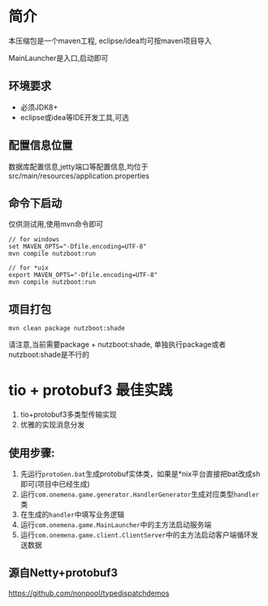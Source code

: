 # 简介

本压缩包是一个maven工程, eclipse/idea均可按maven项目导入

MainLauncher是入口,启动即可

## 环境要求

* 必须JDK8+
* eclipse或idea等IDE开发工具,可选

## 配置信息位置

数据库配置信息,jetty端口等配置信息,均位于src/main/resources/application.properties

## 命令下启动

仅供测试用,使用mvn命令即可

```
// for windows
set MAVEN_OPTS="-Dfile.encoding=UTF-8"
mvn compile nutzboot:run

// for *uix
export MAVEN_OPTS="-Dfile.encoding=UTF-8"
mvn compile nutzboot:run
```

## 项目打包

```
mvn clean package nutzboot:shade
```

请注意,当前需要package + nutzboot:shade, 单独执行package或者nutzboot:shade是不行的

# tio + protobuf3 最佳实践
1. tio+protobuf3多类型传输实现
2. 优雅的实现消息分发

## 使用步骤:
1. 先运行`protoGen.bat`生成protobuf实体类，如果是*nix平台直接把bat改成sh即可(项目中已经生成)
2. 运行`com.onemena.game.generator.HandlerGenerator`生成对应类型`handler`类
3. 在生成的`handler`中填写业务逻辑
4. 运行`com.onemena.game.MainLauncher`中的主方法启动服务端
5. 运行`com.onemena.game.client.ClientServer`中的主方法启动客户端循环发送数据


## 源自Netty+protobuf3

https://github.com/nonpool/typedispatchdemos